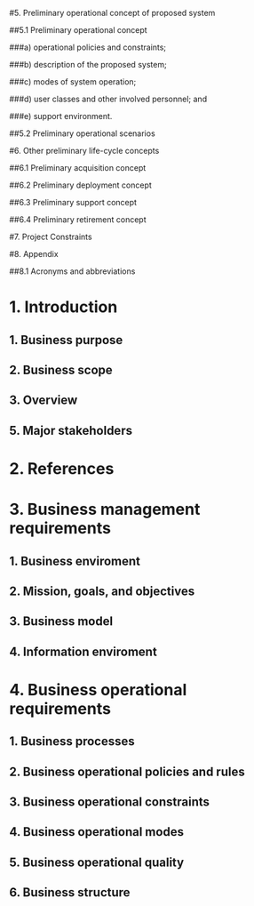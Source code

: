 #5. Preliminary operational concept of proposed system

##5.1 Preliminary operational concept

###a) operational policies and constraints;

###b) description of the proposed system;

###c) modes of system operation;

###d) user classes and other involved personnel; and

###e) support environment.

##5.2 Preliminary operational scenarios

#6. Other preliminary life-cycle concepts

##6.1 Preliminary acquisition concept

##6.2 Preliminary deployment concept

##6.3 Preliminary support concept

##6.4 Preliminary retirement concept

#7. Project Constraints

#8. Appendix

##8.1 Acronyms and abbreviations

# 1. Introduction
## 1. Business purpose
## 2. Business scope
## 3. Overview
## 5. Major stakeholders
# 2. References
# 3. Business management requirements
## 1. Business enviroment
## 2. Mission, goals, and objectives
## 3. Business model
## 4. Information enviroment
# 4. Business operational requirements
## 1. Business processes
## 2. Business operational policies and rules
## 3. Business operational constraints
## 4. Business operational modes
## 5. Business operational quality
## 6. Business structure
